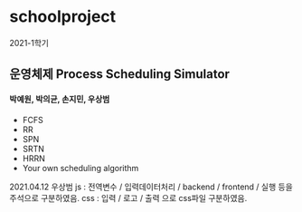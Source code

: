 # schoolproject

2021-1학기
## 운영체제 Process Scheduling Simulator
#### 박예원, 박의균, 손지민, 우상범

- FCFS
- RR
- SPN
- SRTN
- HRRN
- Your own scheduling algorithm


2021.04.12 우상범
js : 전역변수 / 입력데이터처리 / backend / frontend / 실행 등을 주석으로 구분하였음.
css : 입력 / 로고 / 출력 으로 css파일 구분하였음.
